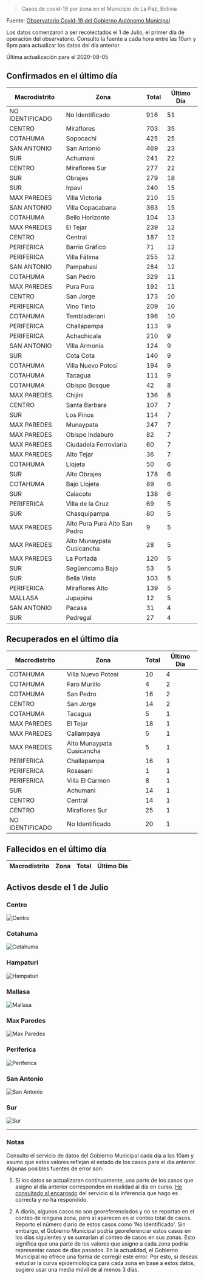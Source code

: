 > Casos de covid-19 por zona en el Municipio de La Paz, Bolivia

Fuente: [Observatorio Covid-19 del Gobierno Autónomo Municipal](http://observatoriocovid19.lapaz.bo/observatorio/index.php/datos-abiertos-covid)

Los datos comenzaron a ser recolectados el 1 de Julio, el primer día de operación del observatorio. Consulto la fuente a cada hora entre las 10am y 6pm para actualizar los datos del día anterior.

Última actualización para el 2020-08-05

## Confirmados en el último día

| Macrodistrito   | Zona                          |   Total |   Último Día |
|-----------------|-------------------------------|---------|--------------|
| NO IDENTIFICADO | No Identificado               |     916 |           51 |
| CENTRO          | Miraflores                    |     703 |           35 |
| COTAHUMA        | Sopocachi                     |     425 |           25 |
| SAN ANTONIO     | San Antonio                   |     469 |           23 |
| SUR             | Achumani                      |     241 |           22 |
| CENTRO          | Miraflores Sur                |     277 |           22 |
| SUR             | Obrajes                       |     279 |           18 |
| SUR             | Irpavi                        |     240 |           15 |
| MAX PAREDES     | Villa Victoria                |     210 |           15 |
| SAN ANTONIO     | Villa Copacabana              |     363 |           15 |
| COTAHUMA        | Bello Horizonte               |     104 |           13 |
| MAX PAREDES     | El Tejar                      |     239 |           12 |
| CENTRO          | Central                       |     187 |           12 |
| PERIFERICA      | Barrio Gráfico                |      71 |           12 |
| PERIFERICA      | Villa Fátima                  |     255 |           12 |
| SAN ANTONIO     | Pampahasi                     |     284 |           12 |
| COTAHUMA        | San Pedro                     |     329 |           11 |
| MAX PAREDES     | Pura Pura                     |     192 |           11 |
| CENTRO          | San Jorge                     |     173 |           10 |
| PERIFERICA      | Vino Tinto                    |     209 |           10 |
| COTAHUMA        | Tembladerani                  |     196 |           10 |
| PERIFERICA      | Challapampa                   |     113 |            9 |
| PERIFERICA      | Achachicala                   |     210 |            9 |
| SAN ANTONIO     | Villa Armonía                 |     124 |            9 |
| SUR             | Cota Cota                     |     140 |            9 |
| COTAHUMA        | Villa Nuevo Potosí            |     194 |            9 |
| COTAHUMA        | Tacagua                       |     111 |            9 |
| COTAHUMA        | Obispo Bosque                 |      42 |            8 |
| MAX PAREDES     | Chijini                       |     136 |            8 |
| CENTRO          | Santa Barbara                 |     107 |            7 |
| SUR             | Los Pinos                     |     114 |            7 |
| MAX PAREDES     | Munaypata                     |     247 |            7 |
| MAX PAREDES     | Obispo Indaburo               |      82 |            7 |
| MAX PAREDES     | Ciudadela Ferroviaria         |      60 |            7 |
| MAX PAREDES     | Alto Tejar                    |      36 |            7 |
| COTAHUMA        | Llojeta                       |      50 |            6 |
| SUR             | Alto Obrajes                  |     178 |            6 |
| COTAHUMA        | Bajo Llojeta                  |      89 |            6 |
| SUR             | Calacoto                      |     138 |            6 |
| PERIFERICA      | Villa de la Cruz              |      69 |            5 |
| SUR             | Chasquipampa                  |      80 |            5 |
| MAX PAREDES     | Alto Pura Pura Alto San Pedro |       9 |            5 |
| MAX PAREDES     | Alto Munaypata Cusicancha     |      28 |            5 |
| MAX PAREDES     | La Portada                    |     120 |            5 |
| SUR             | Següencoma Bajo               |      53 |            5 |
| SUR             | Bella Vista                   |     103 |            5 |
| PERIFERICA      | Miraflores Alto               |     139 |            5 |
| MALLASA         | Jupapina                      |      12 |            5 |
| SAN ANTONIO     | Pacasa                        |      31 |            4 |
| SUR             | Pedregal                      |      27 |            4 |

## Recuperados en el último día

| Macrodistrito   | Zona                      |   Total |   Último Día |
|-----------------|---------------------------|---------|--------------|
| COTAHUMA        | Villa Nuevo Potosí        |      10 |            4 |
| COTAHUMA        | Faro Murillo              |       4 |            2 |
| COTAHUMA        | San Pedro                 |      16 |            2 |
| CENTRO          | San Jorge                 |      14 |            2 |
| COTAHUMA        | Tacagua                   |       5 |            1 |
| MAX PAREDES     | El Tejar                  |      18 |            1 |
| MAX PAREDES     | Callampaya                |       5 |            1 |
| MAX PAREDES     | Alto Munaypata Cusicancha |       5 |            1 |
| PERIFERICA      | Challapampa               |      16 |            1 |
| PERIFERICA      | Rosasani                  |       1 |            1 |
| PERIFERICA      | Villa El Carmen           |       8 |            1 |
| SUR             | Achumani                  |      14 |            1 |
| CENTRO          | Central                   |      14 |            1 |
| CENTRO          | Miraflores Sur            |      25 |            1 |
| NO IDENTIFICADO | No Identificado           |      20 |            1 |

## Fallecidos en el último día

| Macrodistrito   | Zona   | Total   | Último Día   |
|-----------------|--------|---------|--------------|

## Activos desde el 1 de Julio

### Centro

![Centro](plots/activos_centro.png)

### Cotahuma

![Cotahuma](plots/activos_cotahuma.png)

### Hampaturi

![Hampaturi](plots/activos_hampaturi.png)

### Mallasa

![Mallasa](plots/activos_mallasa.png)

### Max Paredes

![Max Paredes](plots/activos_max_paredes.png)

### Periferica

![Periferica](plots/activos_periferica.png)

### San Antonio

![San Antonio](plots/activos_san_antonio.png)

### Sur

![Sur](plots/activos_sur.png)

---

### Notas

Consulto el servicio de datos del Gobierno Municipal cada día a las 10am y asumo que estos valores reflejan el estado de los casos para el día anterior. Algunas posibles fuentes de error son:

1. Si los datos se actualizaran contínuamente, una parte de los casos que asigno al día anterior corresponden en realidad al día en curso. [He consultado al encargado](https://twitter.com/mauforonda/status/1278727234765959168) del servicio si la inferencia que hago es correcta y no ha respondido.

2. A diario, algunos casos no son georeferenciados y no se reportan en el conteo de ninguna zona, pero sí aparecen en el conteo total de casos. Reporto el número diario de estos casos como 'No Identificado'.  Sin embargo, el Gobierno Municipal podría georeferenciar estos casos en los días siguientes y se sumarían al conteo de casos en sus zonas. Esto significa que una parte de los valores que asigno a cada zona podría representar casos de días pasados. En la actualidad, el Gobierno Municipal no ofrece una forma de corregir este error. Por esto, si deseas estudiar la curva epidemiológica para cada zona en base a estos datos, sugiero usar una media móvil de al menos 3 días.